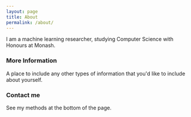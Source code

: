 ```yaml
---
layout: page
title: About
permalink: /about/
---
```


I am a machine learning researcher, studying Computer Science with Honours at Monash.

### More Information

A place to include any other types of information that you'd like to include about yourself.

### Contact me

See my methods at the bottom of the page.